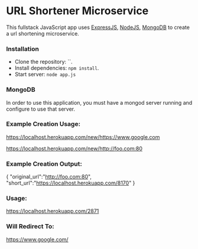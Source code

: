 # URL Shortener Microservice

This fullstack JavaScript app uses [ExpressJS](http://expressjs.com/), [NodeJS](https://nodejs.org/), [MongoDB](https://www.mongodb.com/) to create a url shortening microservice.

### Installation
* Clone the repository: ``.
* Install dependencies: `npm install`.
* Start server: `node app.js`

### MongoDB
In order to use this application, you must have a mongod server running and configure to use that server.

### Example Creation Usage:
https://localhost.herokuapp.com/new/https://www.google.com

https://localhost.herokuapp.com/new/http://foo.com:80

### Example Creation Output:
{ "original_url":"http://foo.com:80", "short_url":"https://localhost.herokuapp.com/8170" }

### Usage: 
https://localhost.herokuapp.com/2871

### Will Redirect To:
https://www.google.com/